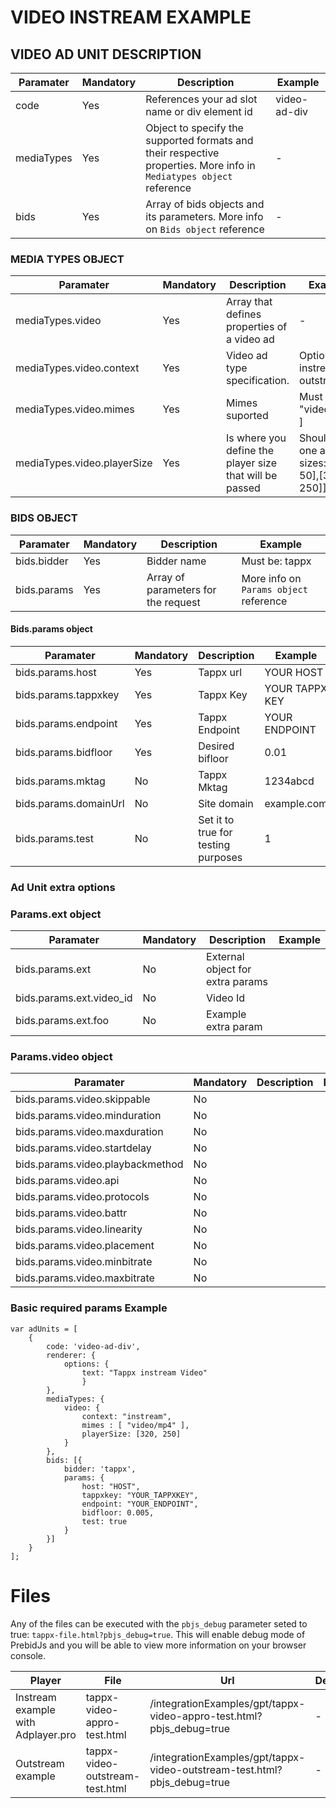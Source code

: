 # VIDEO INSTREAM EXAMPLE

## VIDEO AD UNIT DESCRIPTION

Paramater | Mandatory | Description | Example |
--- | --- | --- | --- |
code | Yes | References your ad slot name or div element id | video-ad-div |
mediaTypes | Yes | Object to specify the supported formats and their respective properties. More info in `Mediatypes object` reference | - |
bids | Yes | Array of bids objects and its parameters. More info on `Bids object` reference | - |

### MEDIA TYPES OBJECT
Paramater | Mandatory | Description | Example |
--- | --- | --- | --- |
mediaTypes.video | Yes | Array that defines properties of a video ad | - |
mediaTypes.video.context |Yes | Video ad type specification. | Options: instream, outstream
mediaTypes.video.mimes | Yes | Mimes suported | Must be: [ "video/mp4" ]
mediaTypes.video.playerSize | Yes | Is where you define the player size that will be passed | Should be one array of sizes: [[320, 50],[320, 250]]

### BIDS OBJECT
Paramater | Mandatory | Description | Example |
--- | --- | --- | --- |
bids.bidder | Yes | Bidder name | Must be: tappx 
bids.params | Yes | Array of parameters for the request | More info on `Params object` reference

#### Bids.params object
Paramater | Mandatory | Description | Example |
--- | --- | --- | --- |
bids.params.host | Yes | Tappx url | YOUR HOST
bids.params.tappxkey | Yes | Tappx Key | YOUR TAPPX KEY
bids.params.endpoint | Yes | Tappx Endpoint  | YOUR ENDPOINT
bids.params.bidfloor | Yes | Desired bifloor | 0.01
bids.params.mktag | No | Tappx Mktag | 1234abcd |
bids.params.domainUrl | No | Site domain | example.com |
bids.params.test | No | Set it to true for testing purposes | 1 |

### Ad Unit extra options
### Params.ext object
Paramater | Mandatory | Description | Example |
--- | --- | --- | --- |
bids.params.ext | No | External object for extra params | |
bids.params.ext.video_id | No | Video Id | |
bids.params.ext.foo | No | Example extra param | |

### Params.video object
Paramater | Mandatory | Description | Example |
--- | --- | --- | --- |
bids.params.video.skippable | No | | |
bids.params.video.minduration | No | | |
bids.params.video.maxduration | No | | |
bids.params.video.startdelay | No | | |
bids.params.video.playbackmethod | No | | |
bids.params.video.api | No | | |
bids.params.video.protocols | No | | |
bids.params.video.battr | No | | |
bids.params.video.linearity | No | | |
bids.params.video.placement | No | | |
bids.params.video.minbitrate | No | | |
bids.params.video.maxbitrate | No | | |

### Basic required params Example
```
var adUnits = [
    {
        code: 'video-ad-div',
        renderer: {
            options: {
                text: "Tappx instream Video"
                }
        },
        mediaTypes: {
            video: {
                context: "instream",
                mimes : [ "video/mp4" ],
                playerSize: [320, 250]
            }
        },
        bids: [{
            bidder: 'tappx',
            params: {
                host: "HOST",
                tappxkey: "YOUR_TAPPXKEY",
                endpoint: "YOUR_ENDPOINT",
                bidfloor: 0.005,
                test: true
            }
        }]
    }
];
```

# Files

Any of the files can be executed with the `pbjs_debug` parameter seted to true: `tappx-file.html?pbjs_debug=true`. This will enable debug mode of PrebidJs and you will be able to view more information on your browser console.

Player | File | Url | Description
---  | --- | --- | --- |
Instream example with Adplayer.pro | tappx-video-appro-test.html | /integrationExamples/gpt/tappx-video-appro-test.html?pbjs_debug=true | -
Outstream example | tappx-video-outstream-test.html | /integrationExamples/gpt/tappx-video-outstream-test.html?pbjs_debug=true | -

